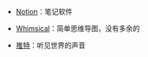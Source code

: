 - [Notion](https://www.notion.so/)：笔记软件

- [Whimsical](https://whimsical.com/)：简单思维导图，没有多余的

- [推特](https://tweetdeck.twitter.com/)：听见世界的声音




















<!-- - [GitHub](https://github.com/dingeral)

- [Quora](https://www.quora.com/)

- [Medium](https://medium.com/)

- [Amazon](https://www.amazon.cn/)

- [Greasy Fork](https://greasyfork.org/zh-CN)

- [lesswrong](https://www.lesswrong.com/)

- [XKCD](https://xkcd.in/)：XKCD中文站，一个关于浪漫、隐喻、数字、以及语言的线上漫画。 -->